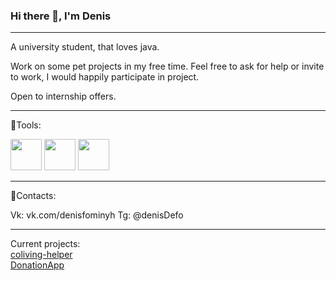 ### Hi there 👋, I'm Denis
---

A university student, that loves java.

Work on some pet projects in my free time. Feel free to ask for help or invite to work, I would happily participate in project.

Open to internship offers.

---
🧰Tools:

<img src="https://cdn.jsdelivr.net/gh/devicons/devicon/icons/java/java-plain.svg" width=50 height=50/> <img src="https://cdn.jsdelivr.net/gh/devicons/devicon/icons/postgresql/postgresql-plain.svg" width=50 height=50/> <img src="https://cdn.jsdelivr.net/gh/devicons/devicon/icons/spring/spring-plain.svg" width=50 height=50/>

---
📝Contacts:

Vk: vk.com/denisfominyh
Tg: @denisDefo

---
Current projects:  
[coliving-helper](https://github.com/Dompurrr/coliving-helper)  
[DonationApp](https://github.com/Dompurrr/DonationApp)


<!--
**Dompurrr/Dompurrr** is a ✨ _special_ ✨ repository because its `README.md` (this file) appears on your GitHub profile.

Here are some ideas to get you started:

- 🔭 I’m currently working on ...
- 🌱 I’m currently learning ...
- 👯 I’m looking to collaborate on ...
- 🤔 I’m looking for help with ...
- 💬 Ask me about ...
- 📫 How to reach me: ...
- 😄 Pronouns: ...
- ⚡ Fun fact: ...
-->
